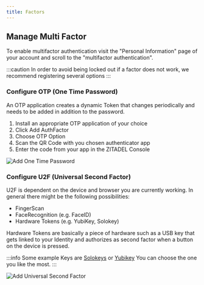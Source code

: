```yaml
---
title: Factors
---
```


## Manage Multi Factor

To enable multifactor authentication visit the "Personal Information" page of your account and scroll to the "multifactor authentication".

:::caution
In order to avoid being locked out if a factor does not work, we recommend registering several options
:::

### Configure OTP (One Time Password)

An OTP application creates a dynamic Token that changes periodically and needs to be added in addition to the password. 
1. Install an appropriate OTP application of your choice
2. Click Add AuthFactor
3. Choose OTP Option
4. Scan the QR Code with you chosen authenticator app
5. Enter the code from your app in the ZITADEL Console

![Add One Time Password](/img/manuals/console_add_otp.gif)

### Configure U2F (Universal Second Factor)

U2F is dependent on the device and browser you are currently working.
In general there might be the following possibilities:
- FingerScan
- FaceRecognition (e.g. FaceID)
- Hardware Tokens (e.g. YubiKey, Solokey)

Hardware Tokens are basically a piece of hardware such as a USB key that gets linked to your Identity and authorizes as second factor when a button on the device is pressed.

:::info
Some example Keys are [Solokeys](https://solokeys.com) or [Yubikey](https://www.yubico.com/) You can choose the one you like the most.
:::

![Add Universal Second Factor](/img/manuals/console_add_u2f.gif)



